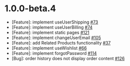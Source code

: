 # 1.0.0-beta.4

* [Feature]: implement useUserShipping [#73](https://github.com/vuestorefront/vendure/issues/73)
* [Feature]: implement useUserBilling [#74](https://github.com/vuestorefront/vendure/issues/74)
* [Feature]: implement static pages [#121](https://github.com/vuestorefront/vendure/issues/121)
* [Feature]: implement changeUserEmail [#105](https://github.com/vuestorefront/vendure/issues/105)
* [Feature]: add Related Products functionality [#37](https://github.com/vuestorefront/vendure/issues/37)
* [Feature]: implement useWishlist [#66](https://github.com/vuestorefront/vendure/issues/66)
* [Feature]: implement forgotPassword [#114](https://github.com/vuestorefront/vendure/issues/114)
* [Bug]: order history does not display order content [#126](https://github.com/vuestorefront/vendure/issues/126)
